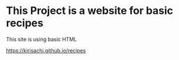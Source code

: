 # This Project is a website for basic recipes 

This site is using basic HTML

https://kirisachi.github.io/recipes

